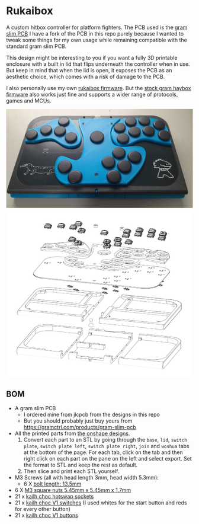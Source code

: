 # Rukaibox

A custom hitbox controller for platform fighters.
The PCB used is the [gram slim PCB](https://gramctrl.com/products/gram-slim-pcb)
I have a fork of the PCB in this repo purely because I wanted to tweak some things for my own usage while remaining compatible with the standard gram slim PCB.

This design might be interesting to you if you want a fully 3D printable enclosure with a built in lid that flips underneath the controller when in use.
But keep in mind that when the lid is open, it exposes the PCB as an aesthetic choice, which comes with a risk of damage to the PCB.

I also personally use my own [rukaibox firmware](https://github.com/rukai/rukaibox_firmware).
But the [stock gram haybox firmware](https://github.com/GRAMCTRL/HayBox-GRAM) also works just fine and supports a wider range of protocols, games and MCUs.

![assembled photo](assembled_photo.jpg)
![Exploded design](design_exploded_light.png)

## BOM

* A gram slim PCB
  * I ordered mine from jlcpcb from the designs in this repo
  * But you should probably just buy yours from <https://gramctrl.com/products/gram-slim-pcb>
* All the printed parts from [the onshape designs](https://cad.onshape.com/documents/f6e7916fda654a648d842c67/w/2435c624e0afcf5d47216714/e/d2b4fc9888a125d6f744d329?renderMode=0&uiState=6768f678e653c701cfa65dbe).
  1. Convert each part to an STL by going through the `base`, `lid`, `switch plate`, `switch plate left`, `switch plate right`, `join` and `woshua` tabs at the bottom of the page.
  For each tab, click on the tab and then right click on each part on the pane on the left and select export.
  Set the format to STL and keep the rest as default.
  2. Then slice and print each STL yourself.
* M3 Screws (all with head length 3mm, head width 5.3mm):
  * 6 X [bolt length: 13.5mm](https://www.aliexpress.com/item/32810872544.html)
* 6 X [M3 square nuts 5.45mm x 5.45mm x 1.7mm](https://www.aliexpress.com/item/1005001612157787.html)
* 21 x [kailh choc hotswap sockets](https://www.aliexpress.com/item/1005003575767699.html)
* 21 x [kailh choc V1 switches](https://www.aliexpress.com/item/1005005066585322.html) (I used whites for the start button and reds for every other button)
* 21 x [kailh choc V1 buttons](https://www.aliexpress.com/item/1005006902597750.html)

